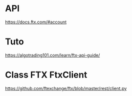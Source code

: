 # API

https://docs.ftx.com/#account

# Tuto

https://algotrading101.com/learn/ftx-api-guide/

# Class FTX FtxClient

https://github.com/ftexchange/ftx/blob/master/rest/client.py